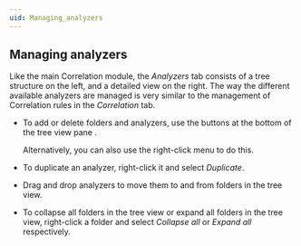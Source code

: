 ```yaml
---
uid: Managing_analyzers
---
```


## Managing analyzers

Like the main Correlation module, the *Analyzers* tab consists of a tree structure on the left, and a detailed view on the right. The way the different available analyzers are managed is very similar to the management of Correlation rules in the *Correlation* tab.

- To add or delete folders and analyzers, use the buttons at the bottom of the tree view pane .

    Alternatively, you can also use the right-click menu to do this.

- To duplicate an analyzer, right-click it and select *Duplicate*.

- Drag and drop analyzers to move them to and from folders in the tree view.

- To collapse all folders in the tree view or expand all folders in the tree view, right-click a folder and select *Collapse all* or *Expand all* respectively.
